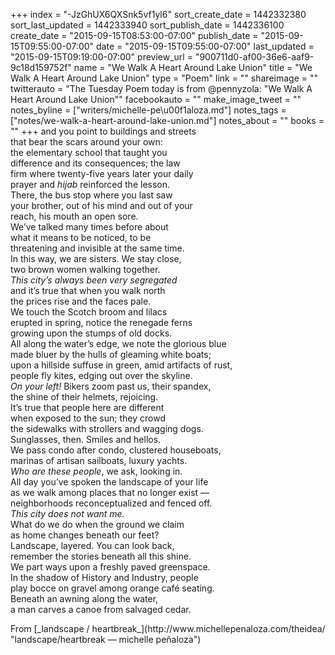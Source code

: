+++
index = "-JzGhUX6QXSnk5vf1yl6"
sort_create_date = 1442332380
sort_last_updated = 1442333940
sort_publish_date = 1442336100
create_date = "2015-09-15T08:53:00-07:00"
publish_date = "2015-09-15T09:55:00-07:00"
date = "2015-09-15T09:55:00-07:00"
last_updated = "2015-09-15T09:19:00-07:00"
preview_url = "900711d0-af00-36e6-aaf9-9c18d159752f"
name = "We Walk A Heart Around Lake Union"
title = "We Walk A Heart Around Lake Union"
type = "Poem"
link = ""
shareimage = ""
twitterauto = "The Tuesday Poem today is from @pennyzola: \"We Walk A Heart Around Lake Union\""
facebookauto = ""
make_image_tweet = ""
notes_byline = ["writers/michelle-pe\u00f1aloza.md"]
notes_tags = ["notes/we-walk-a-heart-around-lake-union.md"]
notes_about = ""
books = ""
+++
and you point to buildings and streets<br>
that bear the scars around your own:<br>
the elementary school that taught you<br>
difference and its consequences; the law <br>
firm where twenty-five years later your daily<br>
prayer and _hijab_ reinforced the lesson.<br> 
There, the bus stop where you last saw<br> 
your brother, out of his mind and out of your<br>
reach, his mouth an open sore.<br>
We’ve talked many times before about <br>
what it means to be noticed, to be<br>
threatening and invisible at the same time.<br> 
In this way, we are sisters. We stay close,<br> 
two brown women walking together.<br>
_This city’s always been very segregated_<br>
and it’s true that when you walk north<br>
the prices rise and the faces pale.<br>
We touch the Scotch broom and lilacs <br>
erupted in spring, notice the renegade ferns <br>
growing upon the stumps of old docks.<br> 
All along the water’s edge, we note the glorious blue<br>
made bluer by the hulls of gleaming white boats;<br>
upon a hillside suffuse in green, amid artifacts of rust,<br>
people fly kites, edging out over the skyline.<br>
_On your left!_ Bikers zoom past us, their spandex, <br>
the shine of their helmets, rejoicing. <br>
It’s true that people here are different <br>
when exposed to the sun; they crowd <br>
the sidewalks with strollers and wagging dogs. <br>
Sunglasses, then. Smiles and hellos.<br>
We pass condo after condo, clustered houseboats, <br>
marinas of artisan sailboats, luxury yachts.<br>
_Who are these people_, we ask, looking in.<br>
All day you’ve spoken the landscape of your life<br>
as we walk among places that no longer exist &mdash;<br>
neighborhoods reconceptualized and fenced off.<br>
_This city does not want me._<br>
What do we do when the ground we claim<br>
as home changes beneath our feet?<br>
Landscape, layered. You can look back, <br>
remember the stories beneath all this shine.<br>
We part ways upon a freshly paved greenspace.<br>
In the shadow of History and Industry, people <br>
play bocce on gravel among orange café seating.<br>
Beneath an awning along the water, <br>
a man carves a canoe from salvaged cedar.

<p class="intro">From [_landscape / heartbreak_](http://www.michellepenaloza.com/theidea/ "landscape/heartbreak — michelle peñaloza")</p>
